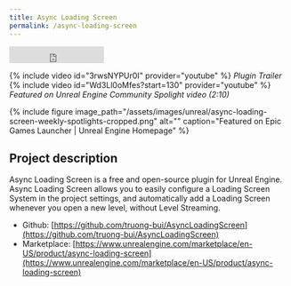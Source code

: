 ```yaml
---
title: Async Loading Screen
permalink: /async-loading-screen
---
```


<iframe src="https://ghbtns.com/github-btn.html?user=truong-bui&repo=AsyncLoadingScreen&type=star&count=true&size=large" frameborder="0" scrolling="0" width="170" height="30" title="GitHub"></iframe>

{% include video id="3rwsNYPUr0I" provider="youtube" %}
*Plugin Trailer*
{% include video id="Wd3Ll0oMfes?start=130" provider="youtube" %}
*Featured on Unreal Engine Community Spolight video (2:10)*

{% include figure image_path="/assets/images/unreal/async-loading-screen-weekly-spotlights-cropped.png" alt="" caption="Featured on Epic Games Launcher \| Unreal Engine Homepage" %}

<h2>Project description</h2>

Async Loading Screen is a free and open-source plugin for Unreal Engine. Async Loading Screen allows you to easily configure a Loading Screen System in the project settings, and automatically add a Loading Screen whenever you open a new level, without Level Streaming. 

- Github: [https://github.com/truong-bui/AsyncLoadingScreen](https://github.com/truong-bui/AsyncLoadingScreen)
- Marketplace: [https://www.unrealengine.com/marketplace/en-US/product/async-loading-screen](https://www.unrealengine.com/marketplace/en-US/product/async-loading-screen)
